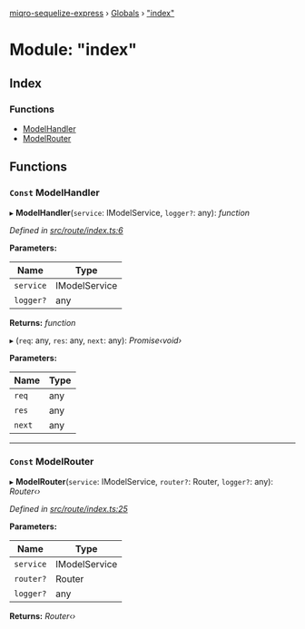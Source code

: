 [miqro-sequelize-express](../README.md) › [Globals](../globals.md) › ["index"](_index_.md)

# Module: "index"

## Index

### Functions

* [ModelHandler](_index_.md#const-modelhandler)
* [ModelRouter](_index_.md#const-modelrouter)

## Functions

### `Const` ModelHandler

▸ **ModelHandler**(`service`: IModelService, `logger?`: any): *function*

*Defined in [src/route/index.ts:6](https://github.com/claukers/miqro-sequelize-express/blob/7dd2c2f/src/route/index.ts#L6)*

**Parameters:**

Name | Type |
------ | ------ |
`service` | IModelService |
`logger?` | any |

**Returns:** *function*

▸ (`req`: any, `res`: any, `next`: any): *Promise‹void›*

**Parameters:**

Name | Type |
------ | ------ |
`req` | any |
`res` | any |
`next` | any |

___

### `Const` ModelRouter

▸ **ModelRouter**(`service`: IModelService, `router?`: Router, `logger?`: any): *Router‹›*

*Defined in [src/route/index.ts:25](https://github.com/claukers/miqro-sequelize-express/blob/7dd2c2f/src/route/index.ts#L25)*

**Parameters:**

Name | Type |
------ | ------ |
`service` | IModelService |
`router?` | Router |
`logger?` | any |

**Returns:** *Router‹›*
